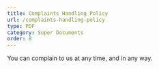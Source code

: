 ```yaml
---
title: Complaints Handling Policy
url: /complaints-handling-policy
type: PDF
category: Super Documents
order: 8
---
```

You can complain to us at any time, and in any way.